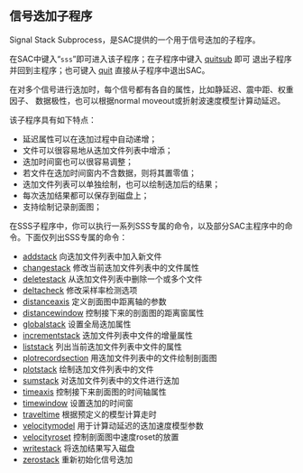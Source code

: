 ## 信号迭加子程序

Signal Stack Subprocess，是SAC提供的一个用于信号迭加的子程序。

在SAC中键入“`sss`”即可进入该子程序；在子程序中键入 [quitsub](/commands/quitsub.md)
即可 退出子程序并回到主程序；也可键入 [quit](/commands/quit.md)
直接从子程序中退出SAC。

在对多个信号进行迭加时，每个信号都有各自的属性，比如静延迟、震中距、权重因子、
数据极性，也可以根据normal moveout或折射波速度模型计算动延迟。

该子程序具有如下特点：

-   延迟属性可以在迭加过程中自动递增；
-   文件可以很容易地从迭加文件列表中增添；
-   迭加时间窗也可以很容易调整；
-   若文件在迭加时间窗内不含数据，则将其置零值；
-   迭加文件列表可以单独绘制，也可以绘制迭加后的结果；
-   每次迭加结果都可以保存到磁盘上；
-   支持绘制记录剖面图；

在SSS子程序中，你可以执行一系列SSS专属的命令，以及部分SAC主程序中的命令。下面仅列出SSS专属的命令：

- [addstack](/sss/addstack.md) 向迭加文件列表中加入新文件
- [changestack](/sss/changestack.md) 修改当前迭加文件列表中的文件属性
- [deletestack](/sss/deletestack.md) 从迭加文件列表中删除一个或多个文件
- [deltacheck](/sss/deltacheck.md) 修改采样率检测选项
- [distanceaxis](/sss/distanceaxis.md) 定义剖面图中距离轴的参数
- [distancewindow](/sss/distancewindow.md) 控制接下来的剖面图的距离窗属性
- [globalstack](/sss/globalstack.md) 设置全局迭加属性
- [incrementstack](/sss/incrementstack.md) 迭加文件列表中文件的增量属性
- [liststack](/sss/liststack.md) 列出当前迭加文件列表中文件的属性
- [plotrecordsection](/sss/plotrecordsection.md) 用迭加文件列表中的文件绘制剖面图
- [plotstack](/sss/plotstack.md) 绘制迭加文件列表中的文件
- [sumstack](/sss/sumstack.md) 对迭加文件列表中的文件进行迭加
- [timeaxis](/sss/timeaxis.md) 控制接下来剖面图的时间轴属性
- [timewindow](/sss/timewindow.md) 设置迭加的时间窗
- [traveltime](/sss/traveltime.md) 根据预定义的模型计算走时
- [velocitymodel](/sss/velocitymodel.md) 用于计算动延迟的迭加速度模型参数
- [velocityroset](/sss/velocityroset.md) 控制剖面图中速度roset的放置
- [writestack](/sss/writestack.md) 将迭加结果写入磁盘
- [zerostack](/sss/zerostack.md) 重新初始化信号迭加
